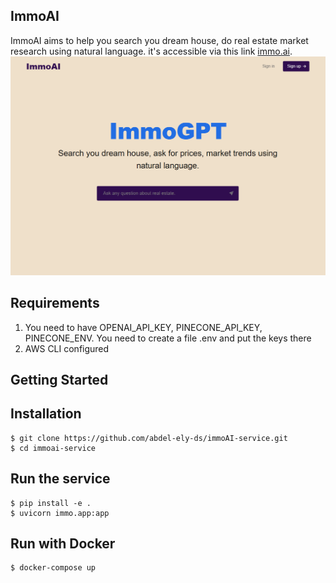 ## ImmoAI
ImmoAI aims to help you search you dream house, do real estate market research using natural language. it's accessible via this link [immo.ai](http://localhost:3000/).
![Image Alt Text](assets/immo.PNG)


## Requirements 
1) You need to have OPENAI_API_KEY, PINECONE_API_KEY, PINECONE_ENV. You need to create a file .env and put the keys there
2) AWS CLI configured
## Getting Started
Installation
------------

    $ git clone https://github.com/abdel-ely-ds/immoAI-service.git
    $ cd immoai-service
    
Run the service
------------
    $ pip install -e .
    $ uvicorn immo.app:app

Run with Docker
------------
    $ docker-compose up


